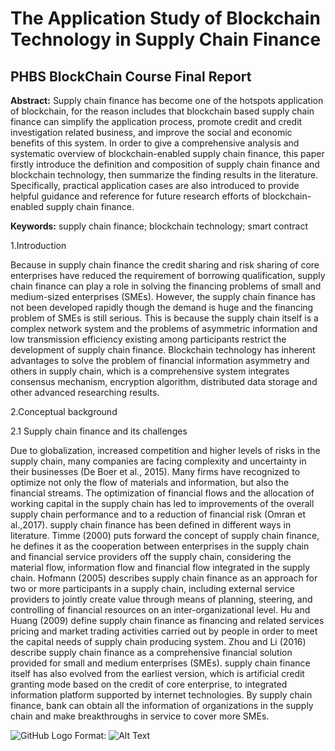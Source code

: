 # The Application Study of Blockchain Technology in Supply Chain Finance
## PHBS BlockChain Course Final Report
**Abstract:** Supply chain finance has become one of the hotspots application of blockchain, for the reason includes that blockchain based supply chain finance can simplify the application process, promote credit and credit investigation related business, and improve the social and economic benefits of this system. In order to give a comprehensive analysis and systematic overview of blockchain-enabled supply chain finance, this paper firstly introduce the definition and composition of supply chain finance and blockchain technology, then summarize the finding results in the literature. Specifically, practical application cases are also introduced to provide helpful guidance and reference for future research efforts of blockchain-enabled supply chain finance.

**Keywords:** supply chain finance; blockchain technology; smart contract

1.Introduction

Because in supply chain finance the credit sharing and risk sharing of core enterprises have reduced the requirement of borrowing qualification, supply chain finance can play a role in solving the financing problems of small and medium-sized enterprises (SMEs). However, the supply chain finance has not been developed rapidly though the demand is huge and the financing problem of SMEs is still serious. This is because the supply chain itself is a complex network system and the problems of asymmetric information and low transmission efficiency existing among participants restrict the development of supply chain finance. Blockchain technology has inherent advantages to solve the problem of financial information asymmetry and others in supply chain, which is a comprehensive system integrates consensus mechanism, encryption algorithm, distributed data storage and other advanced researching results.

2.Conceptual background

2.1	Supply chain finance and its challenges 

Due to globalization, increased competition and higher levels of risks in the supply chain, many companies are facing complexity and uncertainty in their businesses (De Boer et al., 2015). Many firms have recognized to optimize not only the flow of materials and information, but also the financial streams. The optimization of financial flows and the allocation of working capital in the supply chain has led to improvements of the overall supply chain performance and to a reduction of financial risk (Omran et al.,2017). supply chain finance has been defined in different ways in literature. Timme (2000) puts forward the concept of supply chain finance,  he defines it as the cooperation between enterprises in the supply chain and financial service providers off the supply chain, considering the material flow, information flow and financial flow integrated in the supply chain. Hofmann (2005) describes supply chain finance as an approach for two or more participants in a supply chain, including external service providers to jointly create value through means of planning, steering, and controlling of financial resources on an inter-organizational level. Hu and Huang (2009) define supply chain finance as financing and related services pricing and market trading activities carried out by people in order to meet the capital needs of supply chain producing system. Zhou and Li (2016) describe supply chain finance as a comprehensive financial solution provided for small and medium enterprises (SMEs). supply chain finance itself has also evolved from the earliest version, which is artificial credit granting mode based on the credit of core enterprise, to integrated information platform supported by internet technologies. By supply chain finance, bank can obtain all the information of organizations in the supply chain and make breakthroughs in service to cover more SMEs.


![GitHub Logo](/images/logo.png)
Format: ![Alt Text](url)
